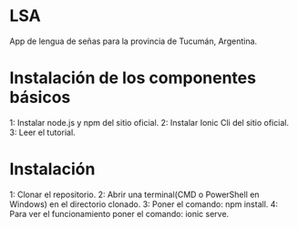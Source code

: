 # LSA
App de lengua de señas para la provincia de Tucumán, Argentina.

# Instalación de los componentes básicos

1: Instalar node.js y npm del sitio oficial.
2: Instalar Ionic Cli del sitio oficial.
3: Leer el tutorial.

# Instalación

1: Clonar el repositorio.
2: Abrir una terminal(CMD o PowerShell en Windows) en el directorio clonado.
3: Poner el comando: npm install.
4: Para ver el funcionamiento poner el comando: ionic serve.
